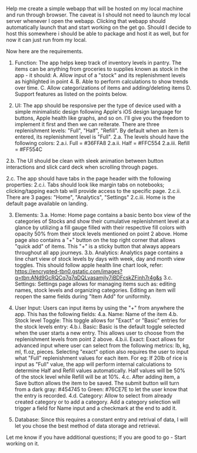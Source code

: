 Help me create a simple webapp that will be hosted on my local machine and run through browser. The caveat is I should not need to launch my local server whenever I open the webapp. Clicking that webapp should automatically launch that and start working on the get go. Should I decide to host this somewhere i should be able to package and host it as well, but for now it can just run from my local.

Now here are the requirements.

1. Function: The app helps keep track of inventory levels in pantry. The items can be anything from groceries to supplies known as stock in the app - it should:
A. Allow input of a "stock" and its replenishment levels as highlighted in point 4.
B. Able to perform calculations to show trends over time.
C. Allow categorizations of items and adding/deleting items
D. Support features as listed on the points below.


2. UI: The app should be responsive per the type of device used with a simple minimalistic design following Apple's iOS design language for buttons, Apple health like graphs, and so on. I'll give you the freedom to implement it first and then we can reiterate.
There are three replenishment levels: "Full", "Half", "Refill". By default when an item is entered, its replenishment level is "Full".
2.a. The levels should have the following colors:
2.a.i. Full = #36FFA8
2.a.ii. Half = #FFC554
2.a.iii. Refill = #FF554C

2.b. The UI should be clean with sleek animation between button interactions and slick card deck when scrolling through pages.

2.c. The app should have tabs in the page header with the following properties:
2.c.i. Tabs should look like margin tabs on notebooks; clicking/tapping each tab will provide access to the specific page.
2.c.ii. There are 3 pages: "Home", "Analytics", "Settings"
2.c.iii. Home is the default page available on landing.

3. Elements: 
3.a. Home: Home page contains a basic bento box view of the categories of Stocks and show their cumulative replenishment level at a glance by utilizing a fill gauge filled with their respective fill colors with opacity 50% from their stock levels mentioned on point 2 above. Home page also contains a "+" button on the top right corner that allows "quick add" of items. This "+" is a sticky button that always appears throughout all app journeys.
3.b. Analytics: Analytics page contains a line chart view of stock levels by days with week, day and month view toggles. This should follow apple health line chart look, refer: https://encrypted-tbn0.gstatic.com/images?q=tbn:ANd9GcRQCq7q7qDQLyasamjIy7iBDFcskZFinh7r4g&s
3.c. Settings: Settings page allows for managing items such as: editing names, stock levels and organizing categories. Editing an item will reopen the same fields during "Item Add" for uniformity.

4. User Input: Users can input items by using the "+" from anywhere the app. This has the following fields:
4.a. Name: Name of the item
4.b. Stock level Toggle: This toggle allows for "Exact" or "Basic" entries for the stock levels entry:
4.b.i. Basic: Basic is the default toggle selected when the user starts a new entry. This allows user to choose from the replenishment levels from point 2 above.
4.b.ii. Exact: Exact allows for advanced input where user can select from the following metrics: lb, kg, ml, fl.oz, pieces. Selecting "exact" option also requires the user to input what "Full" replenishment values for each item. For eg: If 20lb of rice is input as "Full" value, the app will perform internal calculations to determine Half and Refill values automatically. Half values will be 50% of the stock level while Refill will be at 10%.
4.c. After adding item, a Save button allows the item to be saved. The submit button will turn from a dark gray: #454745 to Green: #76CE7E to let the user know that the entry is recorded.
4.d. Category: Allow to select from already created category or to add a category. Add a category selection will trigger a field for Name input and a checkmark at the end to add it.

5. Database: Since this requires a constant entry and retrival of data, I will let you chose the best method of data storage and retrieval.

Let me know if you have additional questions; If you are good to go - Start working on it.